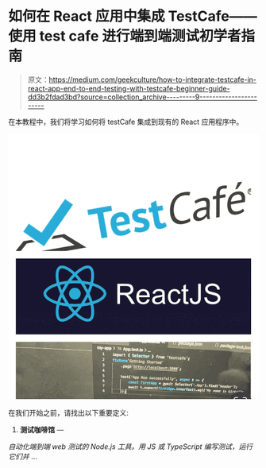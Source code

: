 # 如何在 React 应用中集成 TestCafe——使用 test cafe 进行端到端测试初学者指南

> 原文：<https://medium.com/geekculture/how-to-integrate-testcafe-in-react-app-end-to-end-testing-with-testcafe-beginner-guide-dd3b2fdad3bd?source=collection_archive---------9----------------------->

在本教程中，我们将学习如何将 testCafe 集成到现有的 React 应用程序中。

![](img/f3141343059f94e4361e13fce24a5156.png)

在我们开始之前，请找出以下重要定义:

1.  **测试咖啡馆** —

*自动化端到端 web 测试的 Node.js 工具。用 JS 或 TypeScript 编写测试，运行它们并* …